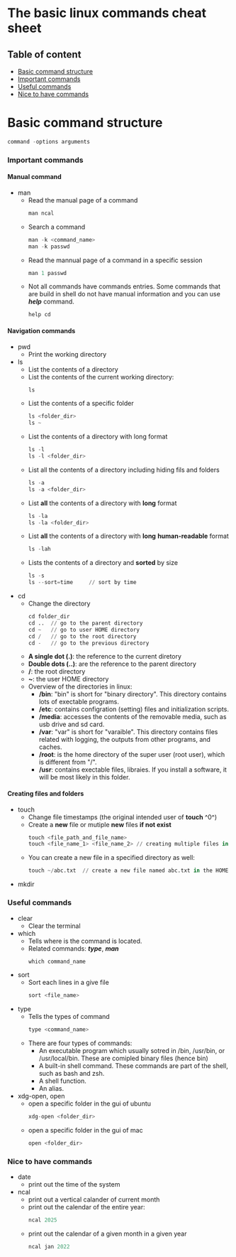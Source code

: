 # The basic linux commands cheat sheet

## Table of content
* [Basic command structure](#basic-command-structure)
* [Important commands](#important-commands)
* [Useful commands](#useful-commands)
* [Nice to have commands](#nice-to-have-commands)

# Basic command structure
```s
command -options arguments
```

### Important commands
#### Manual command
* man
  * Read the manual page of a command
    ```s
    man ncal
    ```
  * Search a command
    ```s
    man -k <command_name>
    man -k passwd
    ```
  * Read the mannual page of a command in a specific session
    ```s
    man 1 passwd
    ```
  * Not all commands have commands entries. Some commands that are build in shell do not have manual information and you can use ***help*** command. 
    ```s
    help cd
    ```
#### Navigation commands
* pwd
  * Print the working directory
* ls
  * List the contents of a directory
  * List the contents of the current working directory:
    ```s
    ls
    ```
  * List the contents of a specific folder
    ```s
    ls <folder_dir>
    ls ~
    ```
  * List the contents of a directory with long format
    ```s
    ls -l
    ls -l <folder_dir>
    ```
  * List all the contents of a directory including hiding fils and folders
    ```s
    ls -a
    ls -a <folder_dir>
    ```
  * List **all** the contents of a directory with **long** format
    ```s
    ls -la
    ls -la <folder_dir>
    ```
  * List **all** the contents of a directory with **long** **human-readable** format
    ```s
    ls -lah
    ```
  * Lists the contents of a directory and **sorted** by size
    ```s
    ls -s
    ls --sort=time     // sort by time
    ```
* cd
  * Change the directory
    ```s
    cd folder_dir
    cd ..  // go to the parent directory
    cd ~   // go to user HOME directory
    cd /   // go to the root directory
    cd -   // go to the previous directory
    ```
  * **A single dot (.)**: the reference to the current diretory
  * **Double dots (..)**: are the reference to the parent directory
  * **/**: the root directory
  * **~**: the user HOME directory
  * Overview of the directories in linux:
    * **/bin**: "bin" is short for "binary directory". This directory contains lots of exectable programs.
    * **/etc**: contains configration (setting) files and initialization scripts.
    * **/media**: accesses the contents of the removable media, such as usb drive and sd card.
    * **/var**: "var" is short for "varaible". This directory contains files related with logging, the outputs from other programs, and caches.
    * **/root**: is the home directory of the super user (root user), which is different from "/".
    * **/usr**: contains exectable files, libraies. If you install a software, it will be most likely in this folder.

#### Creating files and folders
* touch
  * Change file timestamps (the original intended user of **touch** ^0^)
  * Create a **new** file or mutiple **new** files **if not exist**
    ```s
    touch <file_path_and_file_name>
    touch <file_name_1> <file_name_2> // creating multiple files in the current directory
    ```
  * You can create a new file in a specified directory as well:
    ```s
    touch ~/abc.txt  // create a new file named abc.txt in the HOME directory
    ```
* mkdir

### Useful commands
* clear
  * Clear the terminal
* which
  * Tells where is the command is located.
  * Related commands: ***type***, ***man***
    ```s
    which command_name
    ```
* sort
  * Sort each lines in a give file
    ```s
    sort <file_name>
    ```
* type
  * Tells the types of command
    ```s
    type <command_name>
    ```
  * There are four types of commands:
    * An executable program which usually sotred in /bin, /usr/bin, or /usr/local/bin. These are comipled binary files (hence bin)
    * A built-in shell command. These commands are part of the shell, such as bash and zsh.
    * A shell function.
    * An alias.
* xdg-open, open
  * open a specific folder in the gui of ubuntu
    ```s
    xdg-open <folder_dir>
    ```
  * open a specific folder in the gui of mac
    ```s
    open <folder_dir>
    ```

### Nice to have commands
* date
  * print out the time of the system
* ncal 
  * print out a vertical calander of current month
  * print out the calendar of the entire year: 
    ```s
    ncal 2025
    ```
  * print out the calendar of a given month in a given year
    ```s
    ncal jan 2022
    ```

